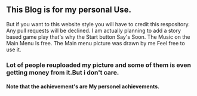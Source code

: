 ## This Blog is for my personal Use.
But if you want to this website style you will have to credit this respository.
Any pull requests will be declined.
I am actually planning to add a story based game play that's why the Start button Say's Soon.
The Music on the Main Menu Is free.
The Main menu picture was drawn by me Feel free to use it.
### Lot of people reuploaded my picture and some of them is even getting money from it.But i don't care.

#### Note that the achievement's are My personel achievements.
